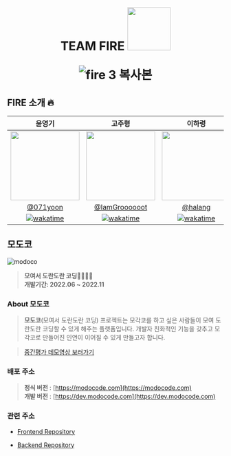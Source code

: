 <h1 style="display:'flex'" align="center">TEAM FIRE

<img width="100px" height="100px" src="https://user-images.githubusercontent.com/66371206/186636109-b35931c8-8050-4242-868f-ef4c656d2c3d.gif" />

![fire 3 복사본](https://user-images.githubusercontent.com/64428916/195524465-c4faaa5e-845c-4598-9376-d27da4fce7d4.jpg)



</h1>

## FIRE 소개 🔥

|윤영기|고주형|이하령|
|:--:|:--:|:---:|
|<img width="160px" src="https://avatars.githubusercontent.com/u/66371206?v=4"> | <img width="160px" src="https://user-images.githubusercontent.com/64428916/195526068-33be2cd0-066c-4584-9ae9-8c3344a60fb9.jpg" /> | <img width="160px" src="https://avatars.githubusercontent.com/u/64428916?v=4"> |
|[@071yoon](https://github.com/071yoon)|[@IamGroooooot](https://github.com/IamGroooooot)|[@halang](https://github.com/haryung-lee)|
| [![wakatime](https://wakatime.com/badge/user/4292264a-e9dd-4cc1-8ab6-1ada6ddb177a/project/79b7e168-b8e8-41f9-a790-c41967365f78.svg)](https://wakatime.com/badge/user/4292264a-e9dd-4cc1-8ab6-1ada6ddb177a/project/79b7e168-b8e8-41f9-a790-c41967365f78) |[![wakatime](https://wakatime.com/badge/user/95486c3b-017e-41e8-8d9c-20de1b876bf5/project/dabe2a55-4c66-49ab-ae59-8eba6b898e6f.svg)](https://wakatime.com/badge/user/95486c3b-017e-41e8-8d9c-20de1b876bf5/project/dabe2a55-4c66-49ab-ae59-8eba6b898e6f)|[![wakatime](https://wakatime.com/badge/user/02d79381-005e-489b-b7f0-5fdf9dc2a088/project/d5dd888b-da07-4723-bc9d-f7c07c44307a.svg)](https://wakatime.com/badge/user/02d79381-005e-489b-b7f0-5fdf9dc2a088/project/d5dd888b-da07-4723-bc9d-f7c07c44307a)| 

## 모도코

<img src="https://user-images.githubusercontent.com/66371206/184502359-9e21d760-282d-4d0e-a19b-d3814cbb9aa8.png" title="modoco"/>

> **모여서 도란도란 코딩👨‍💻👩‍💻** <br/> **개발기간: 2022.06 ~ 2022.11**

### About 모도코

> **모도코**(모여서 도란도란 코딩) 프로젝트는 모각코를 하고 싶은 사람들이 모여 도란도란 코딩할 수 있게 해주는 플랫폼입니다. 개발자 친화적인 기능을 갖추고 모각코로 만들어진 인연이 이어질 수 있게 만들고자 합니다.

> [중간평가 데모영상 보러가기](https://youtu.be/M0tEyRXDt94)

### 배포 주소

> **정식 버전** : [https://modocode.com](https://modocode.com) <br /> **개발 버전** : [https://dev.modocode.com](https://dev.modocode.com)

### 관련 주소

- [Frontend Repository](https://github.com/SWM-FIRE/modoco-frontend)

- [Backend Repository](https://github.com/SWM-FIRE/modoco-backend)
